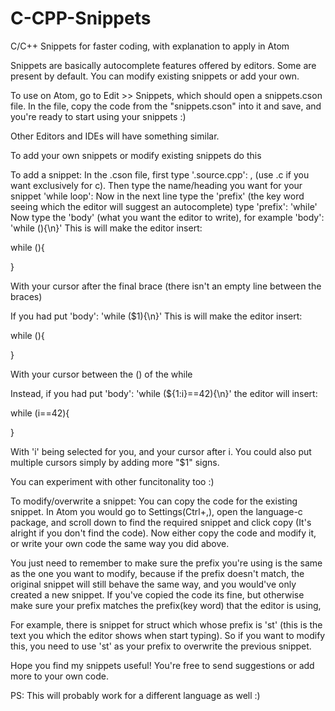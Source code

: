 # C-CPP-Snippets
C/C++ Snippets for faster coding, with explanation to apply in Atom

Snippets are basically autocomplete features offered by editors.
Some are present by default. You can modify existing snippets or add your own.

To use on Atom, go to Edit >> Snippets, which should open a snippets.cson file.
In the file, copy the code from the "snippets.cson" into it and save,
and you're ready to start using your snippets :)

Other Editors and IDEs will have something similar.

To add your own snippets or modify existing snippets do this

To add a snippet:
In the .cson file, first type '.source.cpp': , (use .c if you want exclusively for c).
 Then type the name/heading you want for your snippet 'while loop':
 Now in the next line type the 'prefix' (the key word seeing which the editor will suggest an autocomplete)
 type 'prefix': 'while'
 Now type the 'body' (what you want the editor to write), for example 'body': 'while (){\n}'
 This is will make the editor insert:
 
while (){

}

With your cursor after the final brace (there isn't an empty line between the braces)

If you had put 'body': 'while ($1){\n}'
 This is will make the editor insert:
 
while (){

}

With your cursor between the () of the while

Instead, if you had put 'body': 'while (${1:i}==42){\n}' the editor will insert:

while (i==42){

}

With 'i' being selected for you, and your cursor after i.
 You could also put multiple cursors simply by adding more "$1" signs.

You can experiment with other funcitonality too :)

To modify/overwrite a snippet:
You can copy the code for the existing snippet. In Atom you would go to Settings(Ctrl+,),
 open the language-c package, and scroll down to find the required snippet and click copy
(It's alright if you don't find the code).
 Now either copy the code and modify it, or write your own code the same way you did above.

You just need to remember to make sure the prefix you're using is the same as the one you want to modify,
 because if the prefix doesn't match, the original snippet will still behave the same way,
 and you would've only created a new snippet. If you've copied the code its fine, but otherwise
 make sure your prefix matches the prefix(key word) that the editor is using,

For example, there is snippet for struct which whose prefix is 'st' 
(this is the text you which the editor shows when start typing).
 So if you want to modify this, you need to use 'st' as your prefix 
to overwrite the previous snippet.

Hope you find my snippets useful! You're free to send suggestions or add more to your own code.

PS: This will probably work for a different language as well :)
